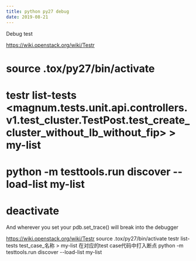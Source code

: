 ```yaml
---
title: python py27 debug
date: 2019-08-21
---
```


Debug test


https://wiki.openstack.org/wiki/Testr

 # source .tox/py27/bin/activate
 # testr list-tests <magnum.tests.unit.api.controllers.v1.test_cluster.TestPost.test_create_cluster_without_lb_without_fip> > my-list
 # python -m testtools.run discover --load-list my-list
 # deactivate

And wherever you set your pdb.set_trace() will break into the debugger


https://wiki.openstack.org/wiki/Testr
source .tox/py27/bin/activate
testr list-tests test_case_名称 > my-list
在对应的test case代码中打入断点
python -m testtools.run discover --load-list my-list
